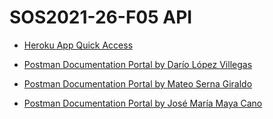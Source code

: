 # SOS2021-26-F05 API

+ [Heroku App Quick Access](https://sos2021-26-f05.herokuapp.com/)

+ [Postman Documentation Portal by ](https://documenter.getpostman.com/view/14944672/TzJoE12v) [Darío López Villegas](https://github.com/darlopvil)

+ [Postman Documentation Portal by ](https://documenter.getpostman.com/view/14948205/TzJoE1Bm) [Mateo Serna Giraldo](https://github.com/keffren)

+ [Postman Documentation Portal by ](https://documenter.getpostman.com/view/9628248/TzJoDfw1) [José María Maya Cano](https://github.com/josemarimaya)

